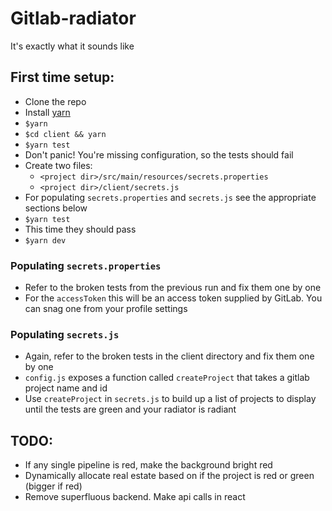 # Gitlab-radiator

It's exactly what it sounds like

## First time setup:
* Clone the repo
* Install [yarn](https://yarnpkg.com/en/)
* `$yarn`
* `$cd client && yarn`
* `$yarn test`
* Don't panic! You're missing configuration, so the tests should fail
* Create two files:
  * `<project dir>/src/main/resources/secrets.properties`
  * `<project dir>/client/secrets.js`
* For populating `secrets.properties` and `secrets.js` see the appropriate sections below
* `$yarn test`
* This time they should pass
* `$yarn dev`

### Populating `secrets.properties`
* Refer to the broken tests from the previous run and fix them one by one
* For the `accessToken` this will be an access token supplied by GitLab. You can snag one from your profile settings

### Populating `secrets.js`
* Again, refer to the broken tests in the client directory and fix them one by one
* `config.js` exposes a function called `createProject` that takes a gitlab project name and id
* Use `createProject` in `secrets.js` to build up a list of projects to display until the tests are green and your radiator is radiant

## TODO:
* If any single pipeline is red, make the background bright red
* Dynamically allocate real estate based on if the project is red or green (bigger if red)
* Remove superfluous backend. Make api calls in react
